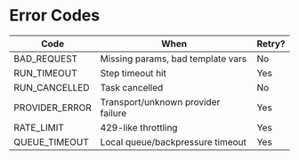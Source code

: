 # Error Codes

| Code            | When                                     | Retry? |
|-----------------|------------------------------------------|--------|
| BAD_REQUEST     | Missing params, bad template vars        | No     |
| RUN_TIMEOUT     | Step timeout hit                          | Yes    |
| RUN_CANCELLED   | Task cancelled                            | No     |
| PROVIDER_ERROR  | Transport/unknown provider failure        | Yes    |
| RATE_LIMIT      | 429-like throttling                       | Yes    |
| QUEUE_TIMEOUT   | Local queue/backpressure timeout          | Yes    |
